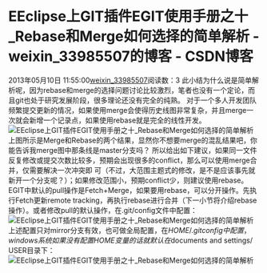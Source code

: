 # EEclipse上GIT插件EGIT使用手册之十_Rebase和Merge如何选择的简单解析 - weixin_33985507的博客 - CSDN博客
2013年05月10日 11:55:00[weixin_33985507](https://me.csdn.net/weixin_33985507)阅读数：3
此小结为什么说是简单解析呢，因为rebase和merge的选择问题讨论比较激烈，笔者也没有一个定论，而且git也处于研究发展阶段，很多理论还没有完全的纯熟。
对于一个多人开发团队频繁提交更新的情况，如果使用merge会使得历史线图非常复杂，并且merge一次就会新增一个记录点，如果使用rebase就是完全的线性开发。
![EEclipse上GIT插件EGIT使用手册之十_Rebase和Merge如何选择的简单解析](http://static.open-open.com/lib/uploadImg/20120205/20120205175837_791.gif)
上图所示是Merge和Rebase的两个结果，显然你不想要merge的混乱结果吧，你能告诉我merge图中那条线是master分支吗？
所以给出如下建议，如果同一文件反复修改或提交次数比较多，预期会出现很多的conflict，那么可以使用merge合并，仅需要解决一次冲突即 可（不过，大范围主题式的修改，是不是应该事先就新开一个分支呢？）；如果修改范围小，预期conflict少，则建议使用rebase。
EGIT中默认的pull操作是Fetch+Merge，如果要用rebase，可以分开操作。先执行Fetch更新remote tracking，再执行rebase进行合并（下一小节将介绍rebase操作）。或者修改pull的默认操作，在.git/config文件中配置：
![EEclipse上GIT插件EGIT使用手册之十_Rebase和Merge如何选择的简单解析](http://static.open-open.com/lib/uploadImg/20120205/20120205175837_754.gif)
上述配置只对mirror分支有效，也可做全局配置，在$HOME/.gitconfig中配置，windows系统如果没有配置HOME变量的话就默认在$documents and settings/ USER目录下：
![EEclipse上GIT插件EGIT使用手册之十_Rebase和Merge如何选择的简单解析](http://static.open-open.com/lib/uploadImg/20120205/20120205175838_870.gif)
